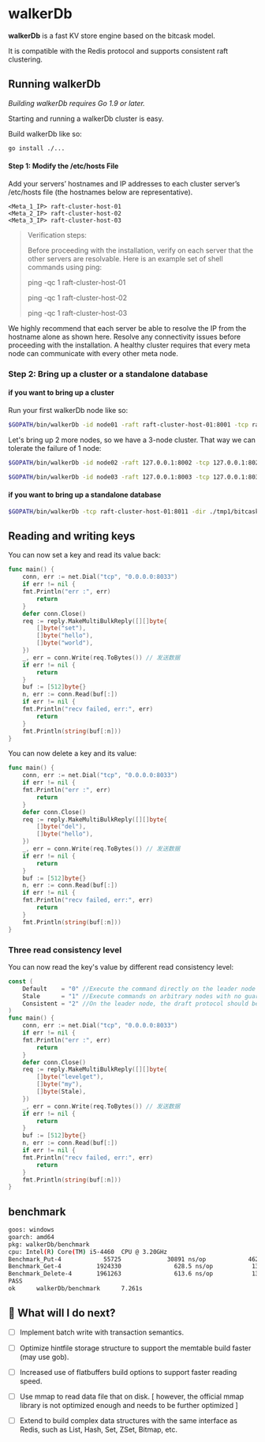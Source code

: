 walkerDb
======

**walkerDb** is a fast KV store engine based on the bitcask model.

It is compatible with the Redis protocol and supports consistent raft clustering.


## Running walkerDb
*Building walkerDb requires Go 1.9 or later.*

Starting and running a walkerDb cluster is easy.

Build walkerDb like so:
```bash
go install ./...
```

#### Step 1: Modify the /etc/hosts File

Add your servers’ hostnames and IP addresses to each cluster server’s /etc/hosts file (the hostnames below are representative).

```
<Meta_1_IP> raft-cluster-host-01
<Meta_2_IP> raft-cluster-host-02
<Meta_3_IP> raft-cluster-host-03
```

> Verification steps:
>
> Before proceeding with the installation, verify on each server that the other servers are resolvable. Here is an example set of shell commands using ping:
>
> ping -qc 1 raft-cluster-host-01
>
> ping -qc 1 raft-cluster-host-02
>
> ping -qc 1 raft-cluster-host-03

We highly recommend that each server be able to resolve the IP from the hostname alone as shown here. Resolve any connectivity issues before proceeding with the installation. A healthy cluster requires that every meta node can communicate with every other meta node.

### Step 2: Bring up a cluster or a standalone database
#### if you want to bring up a cluster
Run your first walkerDb node like so:
```bash
$GOPATH/bin/walkerDb -id node01 -raft raft-cluster-host-01:8001 -tcp raft-cluster-host-01:8011 -raftdir ./tmp1/raft -dir ./tmp1/bitcask-go -bootstrap true ~/.walkerDb
```

Let's bring up 2 more nodes, so we have a 3-node cluster. That way we can tolerate the failure of 1 node:
```bash
$GOPATH/bin/walkerDb -id node02 -raft 127.0.0.1:8002 -tcp 127.0.0.1:8022 -raftdir ./tmp2/raft -dir ./tmp2/bitcask-go -join 127.0.0.1:8011 -bootstrap true ~/.walkerDb

$GOPATH/bin/walkerDb -id node03 -raft 127.0.0.1:8003 -tcp 127.0.0.1:8033 -raftdir ./tmp3/raft -dir ./tmp3/bitcask-go -join 127.0.0.1:8011 -bootstrap true ~/.walkerDb
```
#### if you want to bring up a standalone database
```bash
$GOPATH/bin/walkerDb -tcp raft-cluster-host-01:8011 -dir ./tmp1/bitcask-go -bootstrap false ~/.walkerDb
```

## Reading and writing keys
You can now set a key and read its value back:
```go
func main() {
    conn, err := net.Dial("tcp", "0.0.0.0:8033")
    if err != nil {
    fmt.Println("err :", err)
        return
    }
    defer conn.Close()
    req := reply.MakeMultiBulkReply([][]byte{
        []byte("set"),
        []byte("hello"),
        []byte("world"),
    })
    _, err = conn.Write(req.ToBytes()) // 发送数据
    if err != nil {
        return
    }
    buf := [512]byte{}
    n, err := conn.Read(buf[:])
    if err != nil {
    fmt.Println("recv failed, err:", err)
        return
    }
    fmt.Println(string(buf[:n]))
}
```

You can now delete a key and its value:
```go
func main() {
    conn, err := net.Dial("tcp", "0.0.0.0:8033")
    if err != nil {
    fmt.Println("err :", err)
        return
    }
    defer conn.Close()
    req := reply.MakeMultiBulkReply([][]byte{
        []byte("del"),
        []byte("hello"),
    })
    _, err = conn.Write(req.ToBytes()) // 发送数据
    if err != nil {
        return
    }
    buf := [512]byte{}
    n, err := conn.Read(buf[:])
    if err != nil {
    fmt.Println("recv failed, err:", err)
        return
    }
    fmt.Println(string(buf[:n]))
}
```

### Three read consistency level
You can now read the key's value by different read consistency level:
```go
const (
    Default    = "0" //Execute the command directly on the leader node
    Stale      = "1" //Execute commands on arbitrary nodes with no guarantee of data consistency
    Consistent = "2" //On the leader node, the draft protocol should be used to determine whether the current leader is legal before executing the command, if it is legal, the command will be executed, otherwise it returns an error.
)
func main() {
    conn, err := net.Dial("tcp", "0.0.0.0:8033")
    if err != nil {
    fmt.Println("err :", err)
        return
    }
    defer conn.Close()
    req := reply.MakeMultiBulkReply([][]byte{
        []byte("levelget"),
        []byte("my"),
        []byte(Stale),
    })
    _, err = conn.Write(req.ToBytes()) // 发送数据
    if err != nil {
        return
    }
    buf := [512]byte{}
    n, err := conn.Read(buf[:])
    if err != nil {
    fmt.Println("recv failed, err:", err)
        return
    }
    fmt.Println(string(buf[:n]))
}
```
## benchmark
```bash
goos: windows
goarch: amd64
pkg: walkerDb/benchmark
cpu: Intel(R) Core(TM) i5-4460  CPU @ 3.20GHz
Benchmark_Put-4            55725             30891 ns/op            4625 B/op          9 allocs/op
Benchmark_Get-4          1924330               628.5 ns/op           135 B/op          4 allocs/op
Benchmark_Delete-4       1961263               613.6 ns/op           135 B/op          4 allocs/op
PASS
ok      walkerDb/benchmark      7.261s

```

## 🔮 What will I do next?

- [ ] Implement batch write with transaction semantics.
- [ ] Optimize hintfile storage structure to support the memtable build faster (may use gob).
- [ ] Increased use of flatbuffers build options to support faster reading speed.
- [ ] Use mmap to read data file that on disk. [ however, the official mmap library is not optimized enough and needs to be further optimized ]
- [ ] Extend to build complex data structures with the same interface as Redis, such as List, Hash, Set, ZSet, Bitmap, etc.

